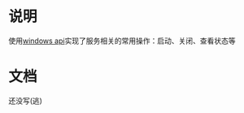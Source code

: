# 说明
使用[windows api](https://microsoft.github.io/windows-docs-rs/doc/windows/)实现了服务相关的常用操作：启动、关闭、查看状态等
# 文档
还没写(逃)